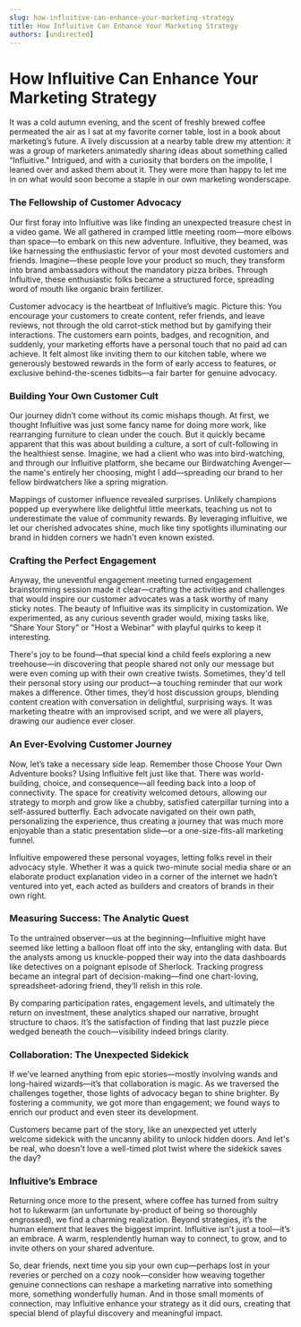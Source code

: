 ```yaml
---
slug: how-influitive-can-enhance-your-marketing-strategy
title: How Influitive Can Enhance Your Marketing Strategy
authors: [undirected]
---
```



# How Influitive Can Enhance Your Marketing Strategy

It was a cold autumn evening, and the scent of freshly brewed coffee permeated the air as I sat at my favorite corner table, lost in a book about marketing’s future. A lively discussion at a nearby table drew my attention: it was a group of marketers animatedly sharing ideas about something called “Influitive." Intrigued, and with a curiosity that borders on the impolite, I leaned over and asked them about it. They were more than happy to let me in on what would soon become a staple in our own marketing wonderscape. 

### The Fellowship of Customer Advocacy

Our first foray into Influitive was like finding an unexpected treasure chest in a video game. We all gathered in cramped little meeting room—more elbows than space—to embark on this new adventure. Influitive, they beamed, was like harnessing the enthusiastic fervor of your most devoted customers and friends. Imagine—these people love your product so much, they transform into brand ambassadors without the mandatory pizza bribes. Through Influitive, these enthusiastic folks became a structured force, spreading word of mouth like organic brain fertilizer.

Customer advocacy is the heartbeat of Influitive’s magic. Picture this: You encourage your customers to create content, refer friends, and leave reviews, not through the old carrot-stick method but by gamifying their interactions. The customers earn points, badges, and recognition, and suddenly, your marketing efforts have a personal touch that no paid ad can achieve. It felt almost like inviting them to our kitchen table, where we generously bestowed rewards in the form of early access to features, or exclusive behind-the-scenes tidbits—a fair barter for genuine advocacy.

### Building Your Own Customer Cult

Our journey didn’t come without its comic mishaps though. At first, we thought Influitive was just some fancy name for doing more work, like rearranging furniture to clean under the couch. But it quickly became apparent that this was about building a culture, a sort of cult-following in the healthiest sense. Imagine, we had a client who was into bird-watching, and through our Influitive platform, she became our Birdwatching Avenger—the name's entirely her choosing, might I add—spreading our brand to her fellow birdwatchers like a spring migration.

Mappings of customer influence revealed surprises. Unlikely champions popped up everywhere like delightful little meerkats, teaching us not to underestimate the value of community rewards. By leveraging influitive, we let our cherished advocates shine, much like tiny spotlights illuminating our brand in hidden corners we hadn't even known existed.

### Crafting the Perfect Engagement

Anyway, the uneventful engagement meeting turned engagement brainstorming session made it clear—crafting the activities and challenges that would inspire our customer advocates was a task worthy of many sticky notes. The beauty of Influitive was its simplicity in customization. We experimented, as any curious seventh grader would, mixing tasks like, “Share Your Story” or "Host a Webinar" with playful quirks to keep it interesting. 

There's joy to be found—that special kind a child feels exploring a new treehouse—in discovering that people shared not only our message but were even coming up with their own creative twists. Sometimes, they'd tell their personal story using our product—a touching reminder that our work makes a difference. Other times, they’d host discussion groups, blending content creation with conversation in delightful, surprising ways. It was marketing theatre with an improvised script, and we were all players, drawing our audience ever closer.

### An Ever-Evolving Customer Journey

Now, let’s take a necessary side leap. Remember those Choose Your Own Adventure books? Using Influitive felt just like that. There was world-building, choice, and consequence—all feeding back into a loop of connectivity. The space for creativity welcomed detours, allowing our strategy to morph and grow like a chubby, satisfied caterpillar turning into a self-assured butterfly. Each advocate navigated on their own path, personalizing the experience, thus creating a journey that was much more enjoyable than a static presentation slide—or a one-size-fits-all marketing funnel.

Influitive empowered these personal voyages, letting folks revel in their advocacy style. Whether it was a quick two-minute social media share or an elaborate product explanation video in a corner of the internet we hadn’t ventured into yet, each acted as builders and creators of brands in their own right.

### Measuring Success: The Analytic Quest

To the untrained observer—us at the beginning—Influitive might have seemed like letting a balloon float off into the sky, entangling with data. But the analysts among us knuckle-popped their way into the data dashboards like detectives on a poignant episode of Sherlock. Tracking progress became an integral part of decision-making—find one chart-loving, spreadsheet-adoring friend, they’ll relish in this role.

By comparing participation rates, engagement levels, and ultimately the return on investment, these analytics shaped our narrative, brought structure to chaos. It’s the satisfaction of finding that last puzzle piece wedged beneath the couch—visibility indeed brings clarity. 

### Collaboration: The Unexpected Sidekick

If we’ve learned anything from epic stories—mostly involving wands and long-haired wizards—it’s that collaboration is magic. As we traversed the challenges together, those lights of advocacy began to shine brighter. By fostering a community, we got more than engagement; we found ways to enrich our product and even steer its development.

Customers became part of the story, like an unexpected yet utterly welcome sidekick with the uncanny ability to unlock hidden doors. And let's be real, who doesn't love a well-timed plot twist where the sidekick saves the day?

### Influitive’s Embrace

Returning once more to the present, where coffee has turned from sultry hot to lukewarm (an unfortunate by-product of being so thoroughly engrossed), we find a charming realization. Beyond strategies, it’s the human element that leaves the biggest imprint. Influitive isn't just a tool—it’s an embrace. A warm, resplendently human way to connect, to grow, and to invite others on your shared adventure.

So, dear friends, next time you sip your own cup—perhaps lost in your reveries or perched on a cozy nook—consider how weaving together genuine connections can reshape a marketing narrative into something more, something wonderfully human. And in those small moments of connection, may Influitive enhance your strategy as it did ours, creating that special blend of playful discovery and meaningful impact.